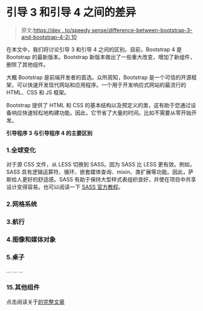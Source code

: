 # 引导 3 和引导 4 之间的差异

> 原文:[https://dev . to/speedy sense/difference-between-bootstrap-3-and-bootstrap-4-2j 10](https://dev.to/speedysense/difference-between-bootstrap-3-and-bootstrap-4-2j10)

在本文中，我们将讨论引导 3 和引导 4 之间的区别。目前，Bootstrap 4 是 Bootstrap 的最新版本。Bootstrap 新版本做出了一些重大改变，增加了新组件，删除了其他组件。

大概 Bootstrap 是前端开发者的首选。众所周知，Bootstrap 是一个可信的开源框架，可以快速开发现代网站和应用程序。一个用于开发响应式网站的最流行的 HTML、CSS 和 JS 框架。

Bootstrap 提供了 HTML 和 CSS 的基本结构以及预定义的类，这有助于您通过设备响应快速轻松地构建功能。因此，它节省了大量的时间。比如不需要从零开始开发。

**引导程序 3 与引导程序 4 的主要区别**

### 1.全球变化

对于源 CSS 文件，从 LESS 切换到 SASS。因为 SASS 比 LESS 更有效。例如，SASS 具有逻辑运算符、循环、嵌套媒体查询、mixin、类扩展等功能。因此，萨斯给人更好的舒适感。SASS 有助于保持大型样式表组织良好，并使在项目中共享设计变得容易。也可以阅读一下 [SASS 官方教程](https://sass-lang.com/documentation/)。

### 2.网格系统

### 3.航行

### 4.图像和媒体对象

### 5.桌子

...
...
...

### 15.其他组件

点击阅读关于[的完整文章](https://speedysense.com/difference-between-bootstrap-3-and-bootstrap-4/)